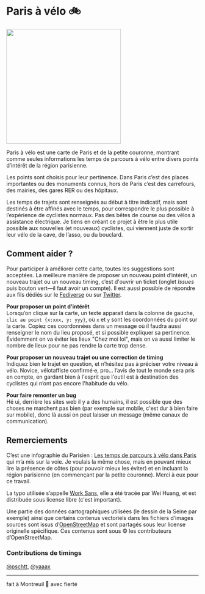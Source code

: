 # Paris à vélo 🚲
 
<img src="https://joachimesque.github.io/paris-a-velo/img/opengraph.jpg" width="300"/>

Paris à vélo est une carte de Paris et de la petite couronne, montrant comme seules informations les temps de parcours à vélo entre divers points d’intérêt de la région parisienne.

Les points sont choisis pour leur pertinence. Dans Paris c’est des places importantes ou des monuments connus, hors de Paris c’est des carrefours, des mairies, des gares RER ou des hôpitaux.

Les temps de trajets sont renseignés au début à titre indicatif, mais sont destinés à être affinés avec le temps, pour correspondre le plus possible à l’expérience de cyclistes normaux. Pas des bêtes de course ou des vélos à assistance électrique. Je tiens en créant ce projet à être le plus utile possible aux nouvelles (et nouveaux) cyclistes, qui viennent juste de sortir leur vélo de la cave, de l’asso, ou du bouclard.

## Comment aider ?

Pour participer à améliorer cette carte, toutes les suggestions sont acceptées. La meilleure manière de proposer un nouveau point d’intérêt, un nouveau trajet ou un nouveau timing, c’est d'ouvrir un ticket (onglet _Issues_ puis bouton vert—il faut avoir un compte). Il est aussi possible de répondre aux fils dédiés sur le [Fediverse](https://boitam.eu/@joachim/104122684640655166) ou sur [Twitter](https://twitter.com/joachimesque/status/1258144151658512385).

**Pour proposer un point d’intérêt**\
Lorsqu’on clique sur la carte, un texte apparait dans la colonne de gauche, `clic au point {x:xxx, y: yyy}`, où `x` et `y` sont les coordonnées du point sur la carte. Copiez ces coordonnées dans un message où il faudra aussi renseigner le nom du lieu proposé, et si possible expliquer sa pertinence. Évidemment on va éviter les lieux "Chez moi lol", mais on va aussi limiter le nombre de lieux pour ne pas rendre la carte trop dense.

**Pour proposer un nouveau trajet ou une correction de timing**\
Indiquez bien le trajet en question, et n’hésitez pas à préciser votre niveau à vélo. Novice, vélotaffiste confirmé·e, pro… l’avis de tout le monde sera pris en compte, en gardant bien à l'esprit que l'outil est à destination des cyclistes qui n’ont pas encore l'habitude du vélo.

**Pour faire remonter un bug**\
Hé ui, derrière les sites web il y a des humains, il est possible que des choses ne marchent pas bien (par exemple sur mobile, c'est dur à bien faire sur mobile), donc là aussi on peut laisser un message (même canaux de communication).

## Remerciements

C’est une infographie du Parisien : [Les temps de parcours à vélo dans Paris](http://www.leparisien.fr/info-paris-ile-de-france-oise/transports/greve-dans-les-transports-a-paris-les-temps-de-parcours-a-velo-en-une-infographie-21-12-2019-8222538.php) qui m’a mis sur la voie. Je voulais la même chose, mais en pouvant mieux lire la présence de côtes (pour pouvoir mieux les éviter) et en incluant la région parisienne (en commençant par la petite couronne). Merci à eux pour ce travail.

La typo utilisée s’appelle [Work Sans](https://github.com/weiweihuanghuang/Work-Sans), elle a été tracée par Wei Huang, et est distribuée sous license libre (c'est important).

Une partie des données cartographiques utilisées (le dessin de la Seine par exemple) ainsi que certains contenus vectoriels dans les fichiers d’images sources sont issus d’[OpenStreetMap](https://www.openstreetmap.org) et sont partagés sous leur license originelle spécifique. Ces contenus sont sous © les contributeurs d’OpenStreetMap.

### Contributions de timings

[@pschtt](https://twitter.com/pschtt), [@yaaax](https://github.com/yaaax)

---

fait à Montreuil 🍑 avec fierté
